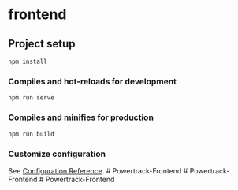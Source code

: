 # frontend

## Project setup
```
npm install
```

### Compiles and hot-reloads for development
```
npm run serve
```

### Compiles and minifies for production
```
npm run build
```

### Customize configuration
See [Configuration Reference](https://cli.vuejs.org/config/).
#   P o w e r t r a c k - F r o n t e n d  
 #   P o w e r t r a c k - F r o n t e n d  
 #   P o w e r t r a c k - F r o n t e n d  
 